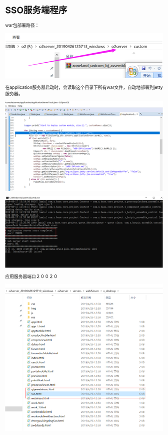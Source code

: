 # SSO服务端程序

war包部署路径：

![](../../.gitbook/assets/image%20%2856%29.png)

在application服务器启动时，会读取这个目录下所有war文件，自动地部署到jetty服务器。 

![](../../.gitbook/assets/image%20%28105%29.png)

![](../../.gitbook/assets/image%20%2840%29.png)

应用服务器端口２００２０

![](../../.gitbook/assets/image%20%2895%29.png)

